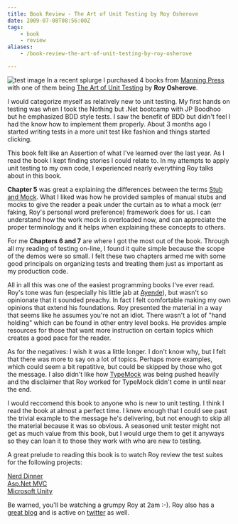 ```yaml
---
title: Book Review - The Art of Unit Testing by Roy Osherove
date: 2009-07-08T08:56:00Z
tags:
    - book
    - review
aliases:
    - /book-review-the-art-of-unit-testing-by-roy-osherove

---
```



![test image](https://scottmuc.comhttp://www.manning.com/osherove/osherove_cover150.jpg)
In a recent splurge I purchased 4 books from [Manning Press](http://www.manning.com/) with one of them being [The Art of Unit Testing](http://www.manning.com/osherove/) by **Roy Osherove**.

I would categorize myself as relatively new to unit testing. My first hands on testing was when I took the Nothing but .Net bootcamp with JP Boodhoo but he emphasized BDD style tests. I saw the benefit of BDD but didn't feel I had the know how to implement them properly. About 3 months ago I started writing tests in a more unit test like fashion and things started clicking.

This book felt like an Assertion of what I've learned over the last year. As I read the book I kept finding stories I could relate to. In my attempts to apply unit testing to my own code, I experienced nearly everything Roy talks about in this book. 

**Chapter 5** was great a explaining the differences between the terms [Stub and Mock](http://www.martinfowler.com/articles/mocksArentStubs.html). What I liked was how he provided samples of manual stubs and mocks to give the reader a peak under the curtain as to what a mock (err faking, Roy's personal word preference) framework does for us. I can understand how the work mock is overloaded now, and can appreciate the proper terminology and it helps when explaining these concepts to others.

For me **Chapters 6 and 7** are where I got the most out of the book. Through all my reading of testing on-line, I found it quite simple because the scope of the demos were so small. I felt these two chapters armed me with some good principals on organizing tests and treating them just as important as my production code.

All in all this was one of the easiest programming books I've ever read. Roy's tone was fun (especially his little jab at [Ayende](http://ayende.com/)), but wasn't so opinionate that it sounded preachy. In fact I felt comfortable making my own opinions that extend his foundations. Roy presented the material in a way that seems like he assumes you're not an idiot. There wasn't a lot of "hand holding" which can be found in other entry level books. He provides ample resources for those that want more instruction on certain topics which creates a good pace for the reader.

As for the negatives: I wish it was a little longer. I don't know why, but I felt that there was more to say on a lot of topics. Perhaps more examples, which could seem a bit repatitive, but could be skipped by those who got the message. I also didn't like how [TypeMock](http://typemock.com/) was being pushed heavily and the disclaimer that Roy worked for TypeMock didn't come in until near the end.

I would reccomend this book to anyone who is new to unit testing. I think I read the book at almost a perfect time. I knew enough that I could see past the trivial example to the message he's delivering, but not enough to skip all the material because it was so obvious. A seasoned unit tester might not get as much value from this book, but I would urge them to get it anyways so they can loan it to those they work with who are new to testing.

A great prelude to reading this book is to watch Roy review the test suites for the following projects:

[Nerd Dinner](http://weblogs.asp.net/rosherove/archive/2009/03/20/test-review-1-nerddinner.aspx) <br />
[Asp.Net MVC](http://weblogs.asp.net/rosherove/archive/2009/03/21/test-review-2-asp-net-mvc-unit-tests.aspx) <br />
[Microsoft Unity](http://weblogs.asp.net/rosherove/archive/2009/03/23/test-review-3-unity.aspx)

Be warned, you'll be watching a grumpy Roy at 2am :-). Roy also has a [great blog](http://osherove.com/blog) and is active on [twitter](http://twitter.com/RoyOsherove) as well.


